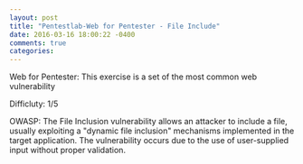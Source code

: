 ```yaml
---
layout: post
title: "Pentestlab-Web for Pentester - File Include"
date: 2016-03-16 18:00:22 -0400
comments: true
categories: 
---
```

Web for Pentester: This exercise is a set of the most common web vulnerability

Difficluty: 1/5
<!--more-->

OWASP:
The File Inclusion vulnerability allows an attacker to include a file, usually exploiting a "dynamic file inclusion" mechanisms implemented in the target application. The vulnerability occurs due to the use of user-supplied input without proper validation. 


